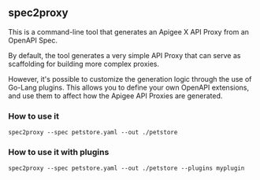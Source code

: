## spec2proxy 
This is a command-line tool that generates an Apigee X API Proxy from an OpenAPI Spec.

By default, the tool generates a very simple API Proxy that can serve as scaffolding for
building more complex proxies.

However, it's possible to customize the generation logic through the use of Go-Lang plugins.
This allows you to define your own OpenAPI extensions, and use them to affect how the
Apigee API Proxies are generated.



### How to use it
```shell
spec2proxy --spec petstore.yaml --out ./petstore
```

### How to use it with plugins

```shell
spec2proxy --spec petstore.yaml --out ./petstore --plugins myplugin
```

